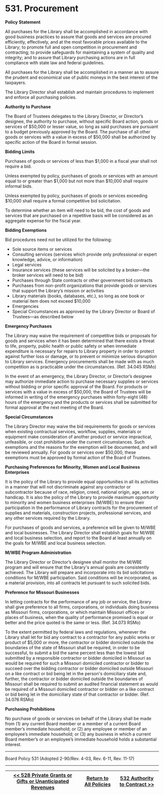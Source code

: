 # 531. Procurement

<strong>Policy Statement</strong>

All purchases for the Library shall be accomplished in accordance with good business practices to assure that goods and services are procured efficiently, effectively, and at the most favorable prices available to the Library; to promote full and open competition in procurement and contracting; to provide safeguards for maintaining a system of quality and integrity; and to assure that Library purchasing actions are in full compliance with state law and federal guidelines.

All purchases for the Library shall be accomplished in a manner as to assure the prudent and economical use of public moneys in the best interest of the taxpayers.

The Library Director shall establish and maintain procedures to implement and enforce all purchasing policies.

<strong>Authority to Purchase</strong>

The Board of Trustees delegates to the Library Director, or Director’s designee, the authority to purchase, without specific Board action, goods or services of $50,000 or lesser value, so long as said purchases are pursuant to a budget previously approved by the Board. The purchase of all other goods or services with a value in excess of $50,000 shall be authorized by specific action of the Board in formal session.

<strong>Bidding Limits</strong>

Purchases of goods or services of less than \$1,000 in a fiscal year shall not require a bid.

Unless exempted by policy, purchases of goods or services with an amount equal to or greater than $1,000 but not more than $10,000 shall require informal bids.

Unless exempted by policy, purchases of goods or services exceeding \$10,000 shall require a formal competitive bid solicitation.

To determine whether an item will need to be bid, the cost of goods and services that are purchased on a repetitive basis will be considered as an aggregate expense for the fiscal year.

<strong>Bidding Exemptions</strong>

Bid procedures need not be utilized for the following:

- Sole source items or services
- Consulting services (services which provide only professional or expert knowledge, advice, or information)
- Legal services
- Insurance services (these services will be solicited by a broker—the broker services will need to be bid)
- Purchases through State contracts or other government bid contracts
- Purchases from non-profit organizations that provide goods or services that support the Library’s mission or activities
- Library materials (books, databases, etc.), so long as one book or material item does not exceed \$10,000
- Emergencies
- Special Circumstances as approved by the Library Director or Board of Trustees—as described below

<strong>Emergency Purchases</strong>

The Library may waive the requirement of competitive bids or proposals for goods and services when it has been determined that there exists a threat to life, property, public health or public safety or when immediate expenditure is necessary for repairs to Library property in order to protect against further loss or damage, or to prevent or minimize serious disruption to Library services. Emergency procurements shall be made with as much competition as is practicable under the circumstances. (Ref. 34.045 RSMo)

In the event of an emergency, the Library Director, or Director’s designee may authorize immediate action to purchase necessary supplies or services without bidding or prior specific approval of the Board. For products or services with a value in excess of \$50,000, the Board of Trustees will be informed in writing of the emergency purchases within forty-eight (48) hours of the emergency and the products or services shall be submitted for formal approval at the next meeting of the Board.

<strong>Special Circumstances</strong>

The Library Director may waive the bid requirements for goods or services when existing contractual services, workflow, supplies, materials or equipment make consideration of another product or service impractical, unfeasible, or cost prohibitive under the current circumstances. Such exemptions and the reasons for the exemption will be documented, and will be reviewed annually. For goods or services over \$50,000, these exemptions must be approved by formal action of the Board of Trustees.

<strong>Purchasing Preferences for Minority, Women and Local Business Enterprises</strong>

It is the policy of the Library to provide equal opportunities in all its activities in a manner that will not discriminate against any contractor or subcontractor because of race, religion, creed, national origin, age, sex or handicap. It is also the policy of the Library to provide maximum opportunity to minority and women business enterprises (M/WBE) to ensure their participation in the performance of Library contracts for the procurement of supplies and materials, construction projects, professional services, and any other services required by the Library.

For purchases of goods and services, a preference will be given to M/WBE and local businesses. The Library Director shall establish goals for M/WBE and local business selection, and report to the Board at least annually on the goals for M/WBE and local business selection.

<strong>M/WBE Program Administration</strong>

The Library Director or Director’s designee shall monitor the M/WBE program and will ensure that the Library's annual goals are consistently achieved. The Library will prepare and incorporate into its bid solicitations conditions for M/WBE participation. Said conditions will be incorporated, as a material provision, into all contracts let pursuant to such solicited bids.

<strong>Preference for Missouri Businesses</strong>

In letting contracts for the performance of any job or service, the Library shall give preference to all firms, corporations, or individuals doing business as Missouri firms, corporations, or which maintain Missouri offices or places of business, when the quality of performance promised is equal or better and the price quoted is the same or less. (Ref. 34.073 RSMo)

To the extent permitted by federal laws and regulations, whenever the Library shall let for bid any contract to a contractor for any public works or product of \$5,000 or more, the contractor or bidder domiciled outside the boundaries of the state of Missouri shall be required, in order to be successful, to submit a bid the same percent less than the lowest bid submitted by a responsible contractor or bidder domiciled in Missouri as would be required for such a Missouri domiciled contractor or bidder to succeed over the bidding contractor or bidder domiciled outside Missouri on a like contract or bid being let in the person's domiciliary state and, further, the contractor or bidder domiciled outside the boundaries of Missouri shall be required to submit an audited financial statement as would be required of a Missouri domiciled contractor or bidder on a like contract or bid being let in the domiciliary state of that contractor or bidder. (Ref. 34.076 RSMo)

<strong>Purchasing Prohibitions</strong>

No purchase of goods or services on behalf of the Library shall be made from (1) any current Board member or a member of a current Board member’s immediate household; or (2) any employee or member of an employee’s immediate household; or (3) any business in which a current Board member’s or an employee’s immediate household holds a substantial interest.

---

Board Policy 531 (Adopted 2-90/Rev. 4-03, Rev. 6-11, Rev. 11-17)

---
[<< 528 Private Grants or Gifts or Unanticipated Revenues](/policies/500-administration-support/528.md) | [Return to All Policies](/policies/) | [532 Authority to Contract >>](/policies/500-administration-support/532.md)
--- | --- | ---
